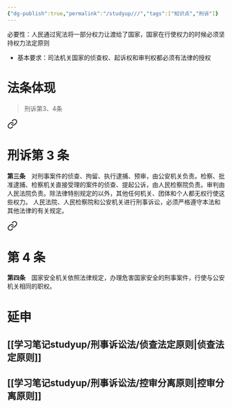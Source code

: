 ```yaml
---
{"dg-publish":true,"permalink":"/studyup///","tags":["知识点","刑诉"]}
---
```


必要性：人民通过宪法将一部分权力让渡给了国家，国家在行使权力的时候必须坚持权力法定原则
- 基本要求：司法机关国家的侦查权、起诉权和审判权都必须有法律的授权
# 法条体现
> 刑诉第3、4条
<div class="transclusion internal-embed is-loaded"><a class="markdown-embed-link" href="////#t3" aria-label="Open link"><svg xmlns="http://www.w3.org/2000/svg" width="24" height="24" viewBox="0 0 24 24" fill="none" stroke="currentColor" stroke-width="2" stroke-linecap="round" stroke-linejoin="round" class="svg-icon lucide-link"><path d="M10 13a5 5 0 0 0 7.54.54l3-3a5 5 0 0 0-7.07-7.07l-1.72 1.71"></path><path d="M14 11a5 5 0 0 0-7.54-.54l-3 3a5 5 0 0 0 7.07 7.07l1.71-1.71"></path></svg></a><div class="markdown-embed">

<div class="markdown-embed-title">

# 刑诉第 3 条

</div>


**第三条**　对刑事案件的侦查、拘留、执行逮捕、预审，由公安机关负责。检察、批准逮捕、检察机关直接受理的案件的侦查、提起公诉，由人民检察院负责。审判由人民法院负责。除法律特别规定的以外，其他任何机关、团体和个人都无权行使这些权力。
人民法院、人民检察院和公安机关进行刑事诉讼，必须严格遵守本法和其他法律的有关规定。 

</div></div>

> 
<div class="transclusion internal-embed is-loaded"><a class="markdown-embed-link" href="////#t4" aria-label="Open link"><svg xmlns="http://www.w3.org/2000/svg" width="24" height="24" viewBox="0 0 24 24" fill="none" stroke="currentColor" stroke-width="2" stroke-linecap="round" stroke-linejoin="round" class="svg-icon lucide-link"><path d="M10 13a5 5 0 0 0 7.54.54l3-3a5 5 0 0 0-7.07-7.07l-1.72 1.71"></path><path d="M14 11a5 5 0 0 0-7.54-.54l-3 3a5 5 0 0 0 7.07 7.07l1.71-1.71"></path></svg></a><div class="markdown-embed">

<div class="markdown-embed-title">

# 第 4 条

</div>


**第四条**　国家安全机关依照法律规定，办理危害国家安全的刑事案件，行使与公安机关相同的职权。 

</div></div>

# 延申
## [[学习笔记studyup/刑事诉讼法/侦查法定原则\|侦查法定原则]]
## [[学习笔记studyup/刑事诉讼法/控审分离原则\|控审分离原则]]